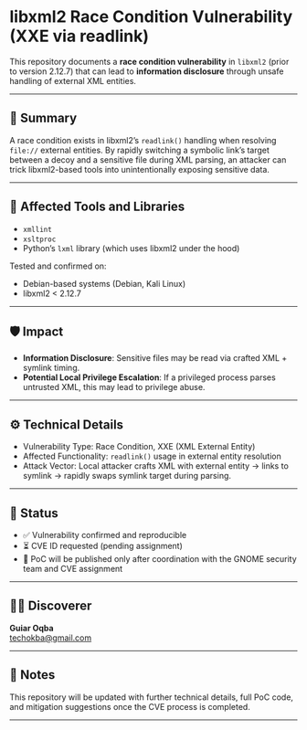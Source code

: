 # libxml2 Race Condition Vulnerability (XXE via readlink)

This repository documents a **race condition vulnerability** in `libxml2` (prior to version 2.12.7) that can lead to **information disclosure** through unsafe handling of external XML entities.

---

## 📌 Summary

A race condition exists in libxml2’s `readlink()` handling when resolving `file://` external entities. By rapidly switching a symbolic link’s target between a decoy and a sensitive file during XML parsing, an attacker can trick libxml2-based tools into unintentionally exposing sensitive data.

---

## 🧪 Affected Tools and Libraries

- `xmllint`
- `xsltproc`
- Python’s `lxml` library (which uses libxml2 under the hood)

Tested and confirmed on:

- Debian-based systems (Debian, Kali Linux)
- libxml2 < 2.12.7

---

## 🛡️ Impact

- **Information Disclosure**: Sensitive files may be read via crafted XML + symlink timing.
- **Potential Local Privilege Escalation**: If a privileged process parses untrusted XML, this may lead to privilege abuse.

---

## ⚙️ Technical Details

- Vulnerability Type: Race Condition, XXE (XML External Entity)
- Affected Functionality: `readlink()` usage in external entity resolution
- Attack Vector: Local attacker crafts XML with external entity → links to symlink → rapidly swaps symlink target during parsing.

---

## 📅 Status

- ✅ Vulnerability confirmed and reproducible
- ⏳ CVE ID requested (pending assignment)
- 🔐 PoC will be published only after coordination with the GNOME security team and CVE assignment

---

## 🧑‍💻 Discoverer

**Guiar Oqba**  
<techokba@gmail.com>

---

## 📂 Notes

This repository will be updated with further technical details, full PoC code, and mitigation suggestions once the CVE process is completed.

---

